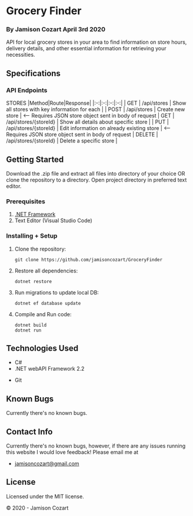 # Grocery Finder
### By **Jamison Cozart**  April 3rd 2020

API for local grocery stores in your area to find information on store hours, delivery details, and other essential information for retrieving your necessities.

## Specifications 

### API Endpoints

STORES
|Method|Route|Response|
|:-:|:-:|:-:|:-:|
| GET | /api/stores | Show all stores with key information for each |
| POST | /api/stores | Create new store | <-- Requires JSON store object sent in body of request
| GET | /api/stores/{storeId} | Show all details about specific store |
| PUT | /api/stores/{storeId} | Edit information on already existing store | <-- Requires JSON store object sent in body of request
| DELETE | /api/stores/{storeId} | Delete a specific store |

## Getting Started

Download the .zip file and extract all files into directory of your choice OR clone the repository to a directory. Open project directory in preferred text editor.

### Prerequisites

1. [.NET Framework](https://dotnet.microsoft.com/download/thank-you/dotnet-sdk-2.2.106-macos-x64-installer) 
2. Text Editor (Visual Studio Code)

### Installing + Setup

1. Clone the repository:
    ```
    git clone https://github.com/jamisoncozart/GroceryFinder
    ```

2. Restore all dependencies:
    ```
    dotnet restore
    ```

3. Run migrations to update local DB:
    ```
    dotnet ef database update
    ```

3. Compile and Run code:
    ```
    dotnet build
    dotnet run
    ```

## Technologies Used

* C#
* .NET webAPI Framework 2.2
<!-- * Newtonsoft.Json -->
* Git


## Known Bugs
Currently there's no known bugs.

## Contact Info 
Currently there's no known bugs, however, if there are any issues running this website I would love feedback! Please email me at 
* jamisoncozart@gmail.com

## License

Licensed under the MIT license.

&copy; 2020 - Jamison Cozart